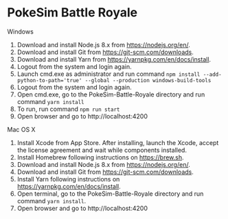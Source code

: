 # PokeSim Battle Royale

Windows

1.  Download and install Node.js 8.x from https://nodejs.org/en/.
2.  Download and install Git from https://git-scm.com/downloads.
3.  Download and install Yarn from https://yarnpkg.com/en/docs/install.
4.  Logout from the system and login again.
5.  Launch cmd.exe as administrator and run command `npm install --add-python-to-path='true' --global --production windows-build-tools`
6.  Logout from the system and login again.
7.  Open cmd.exe, go to the PokeSim-Battle-Royale directory and run command `yarn install`
8.  To run, run command `npm run start`
9.  Open browser and go to http://localhost:4200

Mac OS X

1.  Install Xcode from App Store. After installing, launch the Xcode, accept the license agreement and wait while components installed.
2.  Install Homebrew following instructions on https://brew.sh.
3.  Download and install Node.js 8.x from https://nodejs.org/en/.
4.  Download and install Git from https://git-scm.com/downloads.
5.  Install Yarn following instructions on https://yarnpkg.com/en/docs/install.
6.  Open terminal, go to the PokeSim-Battle-Royale directory and run command `yarn install`.
7.  Open browser and go to http://localhost:4200
